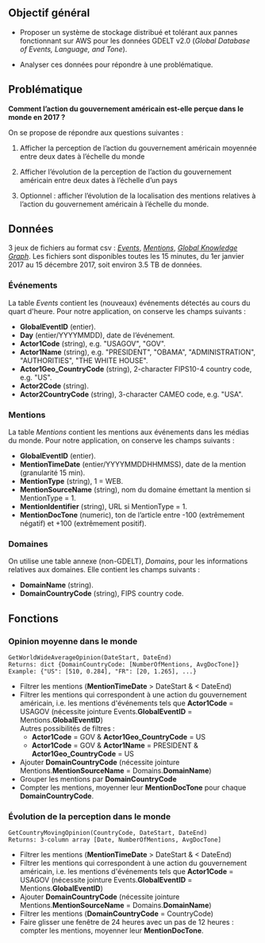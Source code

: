 ## Objectif général

* Proposer un système de stockage distribué et tolérant aux pannes fonctionnant sur AWS pour les données GDELT v2.0 (*Global Database of Events, Language, and Tone*).

* Analyser ces données pour répondre à une problématique.

## Problématique

**Comment l’action du gouvernement américain est-elle perçue dans le monde en 2017 ?**

On se propose de répondre aux questions suivantes :

1.	Afficher la perception de l’action du gouvernement américain moyennée entre deux dates à l’échelle du monde

2.	Afficher l’évolution de la perception de l’action du gouvernement américain entre deux dates à l’échelle d’un pays

3.	Optionnel : afficher l’évolution de la localisation des mentions relatives à l’action du gouvernement américain à l’échelle du monde.

## Données

3 jeux de fichiers au format csv : [*Events*](http://data.gdeltproject.org/documentation/GDELT-Event_Codebook-V2.0.pdf), [*Mentions*](http://data.gdeltproject.org/documentation/GDELT-Event_Codebook-V2.0.pdf), [*Global Knowledge Graph*](http://data.gdeltproject.org/documentation/GDELT-Global_Knowledge_Graph_Codebook-V2.1.pdf). Les fichiers sont disponibles toutes les 15 minutes, du 1er janvier 2017 au 15 décembre 2017, soit environ 3.5 TB de données.

### Événements
La table *Events* contient les (nouveaux) événements détectés au cours du quart d'heure. Pour notre application, on conserve les champs suivants :
* **GlobalEventID** (entier).
* **Day** (entier/YYYYMMDD), date de l’événement.
* **Actor1Code** (string), e.g. "USAGOV", "GOV".
* **Actor1Name** (string), e.g. "PRESIDENT", "OBAMA", "ADMINISTRATION", "AUTHORITIES", "THE WHITE HOUSE".
* **Actor1Geo_CountryCode** (string), 2-character FIPS10-4 country code, e.g. "US".
* **Actor2Code** (string).
* **Actor2CountryCode** (string), 3-character CAMEO code, e.g. "USA".

### Mentions
La table *Mentions* contient les mentions aux événements dans les médias du monde. Pour notre application, on conserve les champs suivants :
* **GlobalEventID** (entier).
* **MentionTimeDate** (entier/YYYYMMDDHHMMSS), date de la mention (granularité 15 min).
* **MentionType** (string), 1 = WEB.
* **MentionSourceName** (string), nom du domaine émettant la mention si MentionType = 1.
* **MentionIdentifier** (string), URL si MentionType = 1.
* **MentionDocTone** (numeric), ton de l’article entre -100 (extrêmement négatif) et +100 (extrêmement positif).

### Domaines
On utilise une table annexe (non-GDELT), *Domains*, pour les informations relatives aux domaines. Elle contient les champs suivants :
* **DomainName** (string).
* **DomainCountryCode** (string), FIPS country code.

## Fonctions

### Opinion moyenne dans le monde

```
GetWorldWideAverageOpinion(DateStart, DateEnd)  
Returns: dict {DomainCountryCode: [NumberOfMentions, AvgDocTone]}  
Example: {"US": [510, 0.284], "FR": [20, 1.265], ...}
```

-	Filtrer les mentions (**MentionTimeDate** > DateStart & < DateEnd)
-	Filtrer les mentions qui correspondent à une action du gouvernement américain, i.e. les mentions d'événements tels que **Actor1Code** = USAGOV (nécessite jointure Events.**GlobalEventID** = Mentions.**GlobalEventID**)  
Autres possibilités de filtres :  
    - **Actor1Code** = GOV & **Actor1Geo_CountryCode** = US
    - **Actor1Code** = GOV & **Actor1Name** = PRESIDENT & **Actor1Geo_CountryCode** = US
-	Ajouter **DomainCountryCode** (nécessite jointure Mentions.**MentionSourceName** = Domains.**DomainName**)
-	Grouper les mentions par **DomainCountryCode**
-	Compter les mentions, moyenner leur **MentionDocTone** pour chaque **DomainCountryCode**.

### Évolution de la perception dans le monde
```
GetCountryMovingOpinion(CountryCode, DateStart, DateEnd)  
Returns: 3-column array [Date, NumberOfMentions, AvgDocTone]
```

-	Filtrer les mentions (**MentionTimeDate** > DateStart & < DateEnd)
-	Filtrer les mentions qui correspondent à une action du gouvernement américain, i.e. les mentions d'événements tels que **Actor1Code** = USAGOV (nécessite jointure Events.**GlobalEventID** = Mentions.**GlobalEventID**)
-	Ajouter **DomainCountryCode** (nécessite jointure Mentions.**MentionSourceName** = Domains.**DomainName**)
-	Filtrer les mentions (**DomainCountryCode** = CountryCode)
-	Faire glisser une fenêtre de 24 heures avec un pas de 12 heures : compter les mentions, moyenner leur **MentionDocTone**.

 
